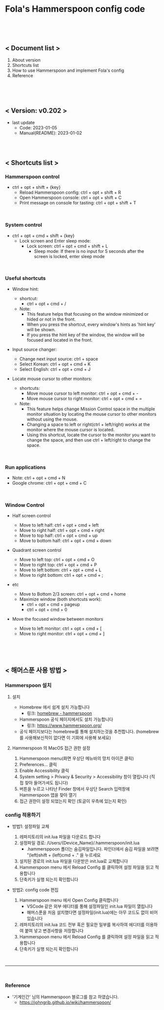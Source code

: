 # Fola's Hammerspoon config code

<br>
<br>
<br>

## < Document list >

1. About version
2. Shortcuts list
3. How to use Hammerspoon and implement Fola's config
4. Reference

<br>
<br>
<br>

## < Version: v0.202 >

+ last update
    - Code: 2023-01-05
    - Manual(README): 2023-01-02

<br>
<br>

## < Shortcuts list >

### Hammerspoon control

* ctrl + opt + shift + {key}
    * Reload Hammerspoon config: ctrl + opt + shift + R
    * Open Hammerspoon console: ctrl + opt + shift + C
    * Print message on console for tasting: ctrl + opt + shift + T

<br>

### System control

* ctrl + opt + cmd + shift + {key}
    * Lock screen and Enter sleep mode:
        * Lock screen: ctrl + opt + cmd + shift + L
            * Sleep mode: If there is no input for 5 seconds after the screen is locked, enter sleep mode

<br>

### Useful shortcuts

* Window hint:
    * shortcut:
        * ctrl + opt + cmd + /
    * Note:
        - This feature helps that focusing on the window minimized or hided or not in the front.
        - When you press the shortcut, every window's hints as 'hint key' will be shown.
        - If you press the hint key of the window, the window will be focused and located in the front.


* Input source changer:
    * Change next input source: ctrl + space
    * Select Korean: ctrl + opt + cmd + K
    * Select English: ctrl + opt + cmd + J

* Locate mouse cursor to other monitors:
    * shortcuts:
        * Move mouse cursor to left monitor: ctrl + opt + cmd + -
        * Move mouse cursor to right monitor: ctrl + opt + cmd + =
    * Note:
        - This feature helps change Mission Control space in the multiple monitor situation by locating the mouse cursor
          to other monitors without using the mouse.
        - Changing a space to left or right(ctrl + left/right) works at the monitor where the mouse cursor is located.
        - Using this shortcut, locate the cursor to the monitor you want to change the space, and then use ctrl +
          left/right to change the space.

<br>

### Run applications

* Note: ctrl + opt + cmd + N
* Google chrome: ctrl + opt + cmd + C

 <br>

### Window Control

* Half screen control
    * Move to left half: ctrl + opt + cmd + left
    * Move to right half: ctrl + opt + cmd + right
    * Move to top half: ctrl + opt + cmd + up
    * Move to bottom half: ctrl + opt + cmd + down

* Quadrant screen control
    * Move to left top: ctrl + opt + cmd + O
    * Move to right top: ctrl + opt + cmd + P
    * Move to left bottom: ctrl + opt + cmd + L
    * Move to right bottom: ctrl + opt + cmd + ;

* etc
    * Move to Bottom 2/3 screen: ctrl + opt + cmd + home
    * Maximize window (both shortcuts work):
        * ctrl + opt + cmd + pageup
        * ctrl + opt + cmd + 0

* Move the focused window between monitors
    * Move to left monitor: ctrl + opt + cmd + [
    * Move to right monitor: ctrl + opt + cmd + ]

<br>




<br>
<br>

## < 해머스푼 사용 방법 >

### Hammerspoon 설치

1. 설치
    - Homebrew 에서 쉽게 설치 가능합니다
        - 링크: [homebrew - hammerspoon](https://formulae.brew.sh/cask/hammerspoon#default)
    - Hammerspoon 공식 페이지에서도 설치 가능합니다
        - 링크: https://www.hammerspoon.org/
    - 공식 페이지보다는 homebrew를 통해 설치하는것을 추천합니다. (homebrew를 사용해보신적이 없다면 이 기회에 사용해 보세요)

2. Hammerspoon 의 MacOS 접근 권한 설정
    1. Hammerspoon menu(화면 우상단 메뉴바의 망치 아이콘 클릭)
    2. Preferences... 클릭
    3. Enable Accessibility 클릭
    4. System setting > Privacy & Security > Accessibility 창이 열립니다 (직접 찾아 들어가셔도 됩니다)
    5. 버튼을 누르고 나타난 Finder 창에서 우상단 Search 입력창에 Hammerspoon 앱을 찾아 열기
    6. 접근 권한이 설정 되었는지 확인 (토글이 우측에 있는지 확인)

### config 적용하기

* 방법1: 설정파일 교체
    1. 레파지토리의 init.lua 파일을 다운로드 합니다
    2. 설정파일 경로: /Users/{Device_Name}/.hammerspoon/init.lua
        - .hammersppoon 폴더는 숨김파일입니다. 파인더에서 숨김 파일을 보려면 "(left)shift + (left)cmd + ." 을 누르세요
    3. 설치된 경로의 init.lua 파일을 다운받은 init.lua로 교체합니다
    4. Hammerspoon menu 에서 Reload Config 를 클릭하여 설정 파일을 읽고 적용합니다
    5. 단축키가 실행 되는지 확인합니다


* 방법2: config code 편집
    1. Hammerspoon menu 에서 Open Config 클릭합니다
        * VSCode 같은 외부 에디터를 통해 설정파일인 init.lua 파일이 열립니다
        * 해머스푼을 처음 설치했다면 설정파일(init.lua)에는 아무 코드도 없이 비어있습니다
    2. 레파지토리의 init.lua 코드 전부 혹은 필요한 일부를 복사하여 에디터를 이용하여 붙여 넣고 변경사항을 저장합니다
    3. Hammerspoon menu 에서 Reload Config 를 클릭하여 설정 파일을 읽고 적용합니다
    4. 단축키가 실행 되는지 확인합니다

<br>

<hr/>
<br>

### Reference

* '기계인간' 님의 Hammerspoon 블로그를 참고 하였습니다.
    * https://johngrib.github.io/wiki/hammerspoon/